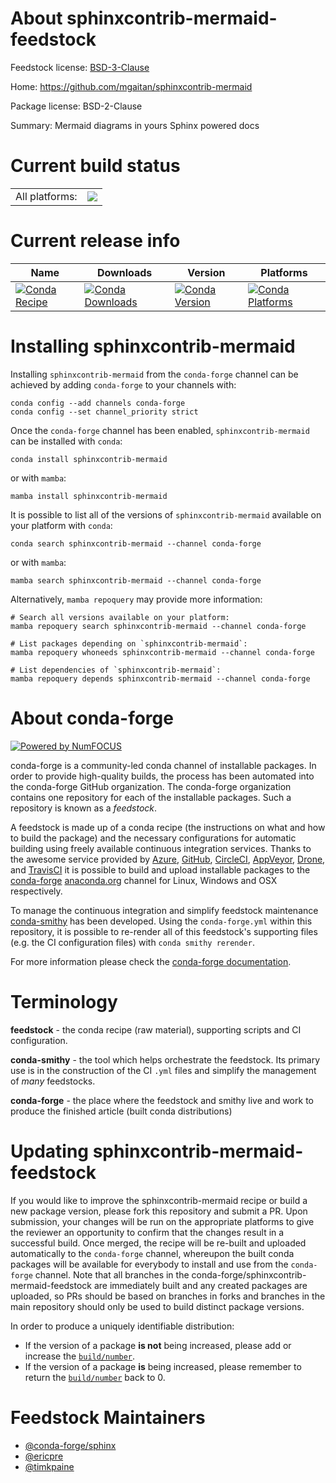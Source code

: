 About sphinxcontrib-mermaid-feedstock
=====================================

Feedstock license: [BSD-3-Clause](https://github.com/conda-forge/sphinxcontrib-mermaid-feedstock/blob/main/LICENSE.txt)

Home: https://github.com/mgaitan/sphinxcontrib-mermaid

Package license: BSD-2-Clause

Summary: Mermaid diagrams in yours Sphinx powered docs

Current build status
====================


<table><tr><td>All platforms:</td>
    <td>
      <a href="https://dev.azure.com/conda-forge/feedstock-builds/_build/latest?definitionId=11474&branchName=main">
        <img src="https://dev.azure.com/conda-forge/feedstock-builds/_apis/build/status/sphinxcontrib-mermaid-feedstock?branchName=main">
      </a>
    </td>
  </tr>
</table>

Current release info
====================

| Name | Downloads | Version | Platforms |
| --- | --- | --- | --- |
| [![Conda Recipe](https://img.shields.io/badge/recipe-sphinxcontrib--mermaid-green.svg)](https://anaconda.org/conda-forge/sphinxcontrib-mermaid) | [![Conda Downloads](https://img.shields.io/conda/dn/conda-forge/sphinxcontrib-mermaid.svg)](https://anaconda.org/conda-forge/sphinxcontrib-mermaid) | [![Conda Version](https://img.shields.io/conda/vn/conda-forge/sphinxcontrib-mermaid.svg)](https://anaconda.org/conda-forge/sphinxcontrib-mermaid) | [![Conda Platforms](https://img.shields.io/conda/pn/conda-forge/sphinxcontrib-mermaid.svg)](https://anaconda.org/conda-forge/sphinxcontrib-mermaid) |

Installing sphinxcontrib-mermaid
================================

Installing `sphinxcontrib-mermaid` from the `conda-forge` channel can be achieved by adding `conda-forge` to your channels with:

```
conda config --add channels conda-forge
conda config --set channel_priority strict
```

Once the `conda-forge` channel has been enabled, `sphinxcontrib-mermaid` can be installed with `conda`:

```
conda install sphinxcontrib-mermaid
```

or with `mamba`:

```
mamba install sphinxcontrib-mermaid
```

It is possible to list all of the versions of `sphinxcontrib-mermaid` available on your platform with `conda`:

```
conda search sphinxcontrib-mermaid --channel conda-forge
```

or with `mamba`:

```
mamba search sphinxcontrib-mermaid --channel conda-forge
```

Alternatively, `mamba repoquery` may provide more information:

```
# Search all versions available on your platform:
mamba repoquery search sphinxcontrib-mermaid --channel conda-forge

# List packages depending on `sphinxcontrib-mermaid`:
mamba repoquery whoneeds sphinxcontrib-mermaid --channel conda-forge

# List dependencies of `sphinxcontrib-mermaid`:
mamba repoquery depends sphinxcontrib-mermaid --channel conda-forge
```


About conda-forge
=================

[![Powered by
NumFOCUS](https://img.shields.io/badge/powered%20by-NumFOCUS-orange.svg?style=flat&colorA=E1523D&colorB=007D8A)](https://numfocus.org)

conda-forge is a community-led conda channel of installable packages.
In order to provide high-quality builds, the process has been automated into the
conda-forge GitHub organization. The conda-forge organization contains one repository
for each of the installable packages. Such a repository is known as a *feedstock*.

A feedstock is made up of a conda recipe (the instructions on what and how to build
the package) and the necessary configurations for automatic building using freely
available continuous integration services. Thanks to the awesome service provided by
[Azure](https://azure.microsoft.com/en-us/services/devops/), [GitHub](https://github.com/),
[CircleCI](https://circleci.com/), [AppVeyor](https://www.appveyor.com/),
[Drone](https://cloud.drone.io/welcome), and [TravisCI](https://travis-ci.com/)
it is possible to build and upload installable packages to the
[conda-forge](https://anaconda.org/conda-forge) [anaconda.org](https://anaconda.org/)
channel for Linux, Windows and OSX respectively.

To manage the continuous integration and simplify feedstock maintenance
[conda-smithy](https://github.com/conda-forge/conda-smithy) has been developed.
Using the ``conda-forge.yml`` within this repository, it is possible to re-render all of
this feedstock's supporting files (e.g. the CI configuration files) with ``conda smithy rerender``.

For more information please check the [conda-forge documentation](https://conda-forge.org/docs/).

Terminology
===========

**feedstock** - the conda recipe (raw material), supporting scripts and CI configuration.

**conda-smithy** - the tool which helps orchestrate the feedstock.
                   Its primary use is in the construction of the CI ``.yml`` files
                   and simplify the management of *many* feedstocks.

**conda-forge** - the place where the feedstock and smithy live and work to
                  produce the finished article (built conda distributions)


Updating sphinxcontrib-mermaid-feedstock
========================================

If you would like to improve the sphinxcontrib-mermaid recipe or build a new
package version, please fork this repository and submit a PR. Upon submission,
your changes will be run on the appropriate platforms to give the reviewer an
opportunity to confirm that the changes result in a successful build. Once
merged, the recipe will be re-built and uploaded automatically to the
`conda-forge` channel, whereupon the built conda packages will be available for
everybody to install and use from the `conda-forge` channel.
Note that all branches in the conda-forge/sphinxcontrib-mermaid-feedstock are
immediately built and any created packages are uploaded, so PRs should be based
on branches in forks and branches in the main repository should only be used to
build distinct package versions.

In order to produce a uniquely identifiable distribution:
 * If the version of a package **is not** being increased, please add or increase
   the [``build/number``](https://docs.conda.io/projects/conda-build/en/latest/resources/define-metadata.html#build-number-and-string).
 * If the version of a package **is** being increased, please remember to return
   the [``build/number``](https://docs.conda.io/projects/conda-build/en/latest/resources/define-metadata.html#build-number-and-string)
   back to 0.

Feedstock Maintainers
=====================

* [@conda-forge/sphinx](https://github.com/orgs/conda-forge/teams/sphinx/)
* [@ericpre](https://github.com/ericpre/)
* [@timkpaine](https://github.com/timkpaine/)

